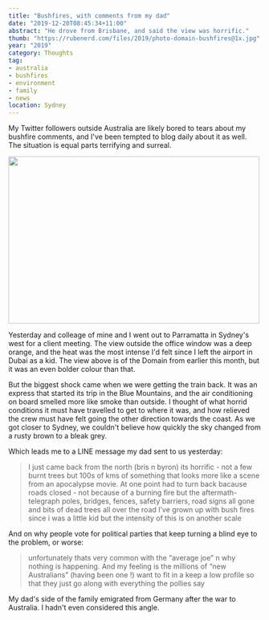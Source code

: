 ```yaml
---
title: "Bushfires, with comments from my dad"
date: "2019-12-20T08:45:34+11:00"
abstract: "He drove from Brisbane, and said the view was horrific."
thumb: "https://rubenerd.com/files/2019/photo-domain-bushfires@1x.jpg"
year: "2019"
category: Thoughts
tag:
- australia
- bushfires
- environment
- family
- news
location: Sydney
---
```

My Twitter followers outside Australia are likely bored to tears about my bushfire comments, and I've been tempted to blog daily about it as well. The situation is equal parts terrifying and surreal.

<p><img src="https://rubenerd.com/files/2019/photo-domain-bushfires@1x.jpg" srcset="https://rubenerd.com/files/2019/photo-domain-bushfires@1x.jpg 1x, https://rubenerd.com/files/2019/photo-domain-bushfires@2x.jpg 2x" alt="" style="width:500px; height:333px;" /></p>

Yesterday and colleage of mine and I went out to Parramatta in Sydney's west for a client meeting. The view outside the office window was a deep orange, and the heat was the most intense I'd felt since I left the airport in Dubai as a kid. The view above is of the Domain from earlier this month, but it was an even bolder colour than that.

But the biggest shock came when we were getting the train back. It was an express that started its trip in the Blue Mountains, and the air conditioning on board smelled more like smoke than outside. I thought of what horrid conditions it must have travelled to get to where it was, and how relieved the crew must have felt going the other direction towards the coast. As we got closer to Sydney, we couldn't believe how quickly the sky changed from a rusty brown to a bleak grey.

Which leads me to a LINE message my dad sent to us yesterday:

> I just came back from the north (bris n byron) its horrific - not a few burnt trees but 100s of kms of something that looks more like a scene from an apocalypse movie. At one point had to turn back bacause roads closed - not because of a burning fire but the aftermath- telegraph poles, bridges, fences, safety barriers, road signs all gone and bits of dead trees all over the road
I’ve grown up with bush fires since i was a little kid but the intensity of this is on another scale

And on why people vote for political parties that keep turning a blind eye to the problem, or worse:

> unfortunately thats very common with the “average joe” n why nothing is happening. And my feeling is the millions of “new Australians” (having been one !) want to fit in a keep a low profile so that they just go along with everything the pollies say

My dad's side of the family emigrated from Germany after the war to Australia. I hadn't even considered this angle.
